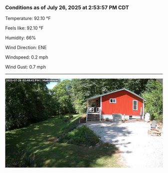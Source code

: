 ### Conditions as of July 26, 2025 at 2:53:57 PM CDT 

Temperature: 92.10 &deg;F

Feels like: 92.10 &deg;F

Humidity: 66%

Wind Direction: ENE

Windspeed: 0.2 mph

Wind Gust: 0.7 mph

---

<img src="./images/latest.jpeg"/>

